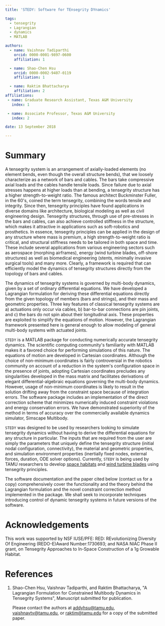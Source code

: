 ```yaml
---
title: 'STEDY: Software for TEnsegrity DYnamics'

tags:
  - tensegrity
  - Lagrangian
  - dynamics
  - MATLAB

authors:
  - name: Vaishnav Tadiparthi
    orcid: 0000-0001-9897-0600
    affiliation: 1

  - name: Shao-Chen Hsu
    orcid: 0000-0002-9407-0119
    affiliation: 1

  - name: Raktim Bhattacharya
    affiliation: 2
affiliations:
 - name: Graduate Research Assistant, Texas A&M University
   index: 1

 - name: Associate Professor, Texas A&M University
   index: 2

date: 13 September 2018

---
```


# Summary

A tensegrity system is an arrangement of axially-loaded elements (no element bends, even though the overall structure bends), that we loosely characterize as a network of bars and cables. The bars take compressive axial loads and the cables handle tensile loads. Since failure due to axial stresses happens at higher loads than at bending, a tensegrity structure has a higher strength-to-weight ratio. The famous architect Buckminster Fuller, in the 60's, coined the term tensegrity, combining the words tensile and integrity. Since then, tensegrity principles have found applications in diverse domains like architecture, biological modeling as well as civil engineering design. Tensegrity structures, through use of pre-stresses in the bars and cables, can also achieve controlled stiffness in the structure, which makes it attractive in applications such as soft-robotics and prosthetics. In essence, tensegrity principles can be applied in the design of any structure where mass is premium, a high strength-to-weight ratio is critical, and structural stiffness needs to be tailored in both space and time. These include several applications from various engineering sectors such as aerospace (morphing airframes), energy (wind turbine blades, off-shore structures) as well as biomedical engineering (stents, minimally invasive surgical tools) and many more. Clearly, a framework is required that can efficiently model the dynamics of tensegrity structures directly from the topology of bars and cables.

The dynamics of tensegrity systems is governed by multi-body dynamics, given by a set of ordinary differential equations. We have developed a Lagrangian formulation for deriving these differential equations directly from the given topology of members (bars and strings), and their mass and geometric properties. Three key features of classical tensegrity systems are a) actuations only occur via cables, b) bar-to-bar connections are pin joints, and c) the bars do not spin about their longitudinal axis. These properties are exploited to simplify the equations of motion. However, the Lagrangian framework presented here is general enough to allow modeling of general multi-body systems with actuated joints.

`STEDY` is a MATLAB package for conducting numerically accurate tensegrity dynamics. The scientific computing community's familiarity with MATLAB makes it a favored choice for performing simulations of this nature. The equations of motion are developed in Cartesian coordinates. Although the choice of non-minimum coordinates is fairly controversial in the robotics community on account of a reduction in the system's configuration space in the presence of joints, adopting Cartesian coordinates precludes any singularities developed in the mass matrix and facilitates derivations of elegant differential-algebraic equations governing the multi-body dynamics. However, usage of non-minimum coordinates is likely to result in the solution drifting away from the constraint space because of integration errors. The software package includes an implementation of the direct correction scheme that minimizes numerically induced constraint violations and energy conservation errors. We have demonstrated superiority of the method in terms of accuracy over the commercially available dynamics simulator, Simscape Multibody.

`STEDY` was designed to be used by researchers looking to simulate tensegrity dynamics without having to derive the differential equations for any structure in particular. The inputs that are required from the user are simply the parameters that uniquely define the tensegrity structure (initial nodal configuration, connectivity), the material and geometric properties, and simulation environment properties (inertially fixed nodes, external forces, duration, ODE solver options). Currently, `STEDY` is being used by TAMU researchers to develop [space habitats] and [wind turbine blades] using tensegrity principles.

The software documentation and the paper cited below (contact us for a copy) comprehensively cover the functionality and the theory behind the Lagrangian formulation and the novel constraint correction method implemented in the package. We shall seek to incorporate techniques introducing control of dynamic tensegrity systems in future versions of the software.

# Acknowledgements

This work was supported by NSF IUSE/PFE: RED: REvolutionizing Diversity Of Engineering (REDO-E)Award Number:1730693; and NASA NIAC Phase II grant, on Tensegrity Approaches to In-Space Construction of a 1g Growable Habitat.

# References
1. Shao-Chen Hsu, Vaishnav Tadiparthi, and Raktim Bhattacharya, "A Lagrangian Formulation for Constrained Multibody Dynamics in Tensegrity Systems", Manuscript submitted for publication.

    Please contact the authors at addyhsu@tamu.edu, vaishnavtv@tamu.edu, or raktim@tamu.edu for a copy of the submitted paper.

[space habitats]: https://www.nasa.gov/feature/tensegrity-approaches-to-in-space-construction-of-a-1g-growable-habitat

[wind turbine blades]:https://www.nsf.gov/awardsearch/showAward?AWD_ID=1762825&HistoricalAwards=false
